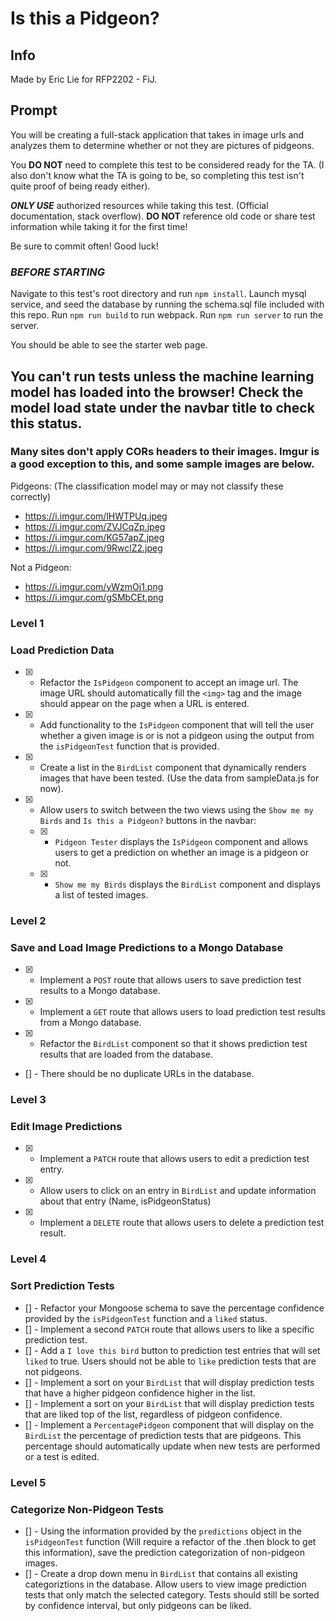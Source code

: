 # Is this a Pidgeon?

## Info

Made by Eric Lie for RFP2202 - FiJ.

## Prompt

You will be creating a full-stack application that takes in image urls and analyzes them to determine whether or not they are pictures of pidgeons.

You **DO NOT** need to complete this test to be considered ready for the TA. (I also don't know what the TA is going to be, so completing this test isn't quite proof of being ready either).

***ONLY USE*** authorized resources while taking this test. (Official documentation, stack overflow). **DO NOT** reference old code or share test information while taking it for the first time!

Be sure to commit often! Good luck!

### ***BEFORE STARTING***

Navigate to this test's root directory and run `npm install`.
Launch mysql service, and seed the database by running the schema.sql file included with this repo.
Run `npm run build` to run webpack.
Run `npm run server` to run the server.

You should be able to see the starter web page.

## You can't run tests unless the machine learning model has loaded into the browser! Check the model load state under the navbar title to check this status.

### Many sites don't apply CORs headers to their images. Imgur is a good exception to this, and some sample images are below.

Pidgeons: (The classification model may or may not classify these correctly)
- https://i.imgur.com/lHWTPUq.jpeg
- https://i.imgur.com/ZVJCqZp.jpeg
- https://i.imgur.com/KG57apZ.jpeg
- https://i.imgur.com/9RwclZ2.jpeg

Not a Pidgeon:
- https://i.imgur.com/yWzmOj1.png
- https://i.imgur.com/gSMbCEt.png


### Level 1
### Load Prediction Data

- [x] - Refactor the `IsPidgeon` component to accept an image url. The image URL should automatically fill the `<img>` tag and the image should appear on the page when a URL is entered.
- [x] - Add functionality to the `IsPidgeon` component that will tell the user whether a given image is or is not a pidgeon using the output from the `isPidgeonTest` function that is provided.
- [x] - Create a list in the `BirdList` component that dynamically renders images that have been tested. (Use the data from sampleData.js for now).
- [x] - Allow users to switch between the two views using the `Show me my Birds` and `Is this a Pidgeon?` buttons in the navbar:
  - [x] - `Pidgeon Tester` displays the `IsPidgeon` component and allows users to get a prediction on whether an image is a pidgeon or not.
  - [x] - `Show me my Birds` displays the `BirdList` component and displays a list of tested images.


### Level 2
### Save and Load Image Predictions to a Mongo Database
- [x] - Implement a `POST` route that allows users to save prediction test results to a Mongo database.
- [x] - Implement a `GET` route that allows users to load prediction test results from a Mongo database.
- [x] - Refactor the `BirdList` component so that it shows prediction test results that are loaded from the database.
- [] - There should be no duplicate URLs in the database.

### Level 3
### Edit Image Predictions

- [x] - Implement a `PATCH` route that allows users to edit a prediction test entry.
- [x] - Allow users to click on an entry in `BirdList` and update information about that entry (Name, isPidgeonStatus)
- [x] - Implement a `DELETE` route that allows users to delete a prediction test result.

### Level 4
### Sort Prediction Tests

- [] - Refactor your Mongoose schema to save the percentage confidence provided by the `isPidgeonTest` function and a `liked` status.
- [] - Implement a second `PATCH` route that allows users to like a specific prediction test.
- [] - Add a `I love this bird` button to prediction test entries that will set `liked` to true. Users should not be able to `like` prediction tests that are not pidgeons.
- [] - Implement a sort on your `BirdList` that will display prediction tests that have a higher pidgeon confidence higher in the list.
- [] - Implement a sort on your `BirdList` that will display prediction tests that are liked top of the list, regardless of pidgeon confidence.
- [] - Implement a `PercentagePidgeon` component that will display on the `BirdList` the percentage of prediction tests that are pidgeons. This percentage should automatically update when new tests are performed or a test is edited.

### Level 5
### Categorize Non-Pidgeon Tests

- [] - Using the information provided by the `predictions` object in the `isPidgeonTest` function (Will require a refactor of the .then block to get this information), save the prediction categorization of non-pidgeon images.
- [] - Create a drop down menu in `BirdList` that contains all existing categoriztions in the database. Allow users to view image prediction tests that only match the selected category. Tests should still be sorted by confidence interval, but only pidgeons can be liked.